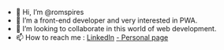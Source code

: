 - 👋 Hi, I’m @romspires
- 👀 I’m a front-end developer and very interested in PWA.
- 💞️ I’m looking to collaborate in this world of web development.
- 📫 How to reach me : <a href="www.linkedin.com/in/romspires">LinkedIn</a> <a href="www.romulopires.atwebpages.com">- Personal page</a>

<!---
romspires/romspires is a ✨ special ✨ repository because its `README.md` (this file) appears on your GitHub profile.
You can click the Preview link to take a look at your changes.
--->
